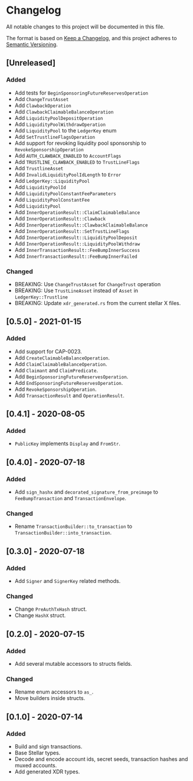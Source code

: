 # Changelog

All notable changes to this project will be documented in this file.

The format is based on [Keep a Changelog](https://keepachangelog.com/en/1.0.0/),
and this project adheres to [Semantic Versioning](https://semver.org/spec/v2.0.0.html).

## [Unreleased]
### Added

- Add tests for `BeginSponsoringFutureReservesOperation`
- Add `ChangeTrustAsset`
- Add `ClawbackOperation`
- Add `ClawbackClaimableBalanceOperation`
- Add `LiquidityPoolDepositOperation`
- Add `LiquidityPoolWithdrawOperation`
- Add `LiquidityPool` to the `LedgerKey` enum
- Add `SetTrustlineFlagsOperation`
- Add support for revoking liquidity pool sponsorship to `RevokeSponsorshipOperation`
- Add `AUTH_CLAWBACK_ENABLED` to `AccountFlags`
- Add `TRUSTLINE_CLAWBACK_ENABLED` to `TrustLineFlags`
- Add `TrustlineAsset`
- Add `InvalidLiquidityPoolIdLength` to `Error`
- Add `LedgerKey::LiquidityPool`
- Add `LiquidityPoolId`
- Add `LiquidityPoolConstantFeeParameters`
- Add `LiquidityPoolConstantFee`
- Add `LiquidityPool`
- Add `InnerOperationResult::ClaimClaimableBalance`
- Add `InnerOperationResult::Clawback`
- Add `InnerOperationResult::ClawbackClaimableBalance`
- Add `InnerOperationResult::SetTrustLineFlags`
- Add `InnerOperationResult::LiquidityPoolDeposit`
- Add `InnerOperationResult::LiquidityPoolWithdraw`
- Add `InnerTransactionResult::FeeBumpInnerSuccess`
- Add `InnerTransactionResult::FeeBumpInnerFailed`

### Changed

- BREAKING: Use `ChangeTrustAsset` for `ChangeTrust` operation
- BREAKING: Use `TrustLineAsset` instead of `Asset` in `LedgerKey::Trustline`
- BREAKING: Update `xdr_generated.rs` from the current stellar X files.

## [0.5.0] - 2021-01-15
### Added
 - Add support for CAP-0023.
 - Add `CreateClaimableBalanceOperation`.
 - Add `ClaimClaimableBalanceOperation`.
 - Add `Claimant` and `ClaimPredicate`.
 - Add `BeginSponsoringFutureReservesOperation`.
 - Add `EndSponsoringFutureReservesOperation`.
 - Add `RevokeSponsorshipOperation`.
 - Add `TransactionResult` and `OperationResult`.


## [0.4.1] - 2020-08-05
### Added
 - `PublicKey` implements `Display` and `FromStr`.


## [0.4.0] - 2020-07-18
### Added
 - Add `sign_hashx` and `decorated_signature_from_preimage` to
   `FeeBumpTransaction` and `TransactionEnvelope`.

### Changed
 - Rename `TransactionBuilder::to_transaction` to
   `TransactionBuilder::into_transaction`.


## [0.3.0] - 2020-07-18
### Added
 - Add `Signer` and `SignerKey` related methods.

### Changed
 - Change `PreAuthTxHash` struct.
 - Change `HashX` struct.


## [0.2.0] - 2020-07-15
### Added
 - Add several mutable accessors to structs fields.

### Changed
 - Rename enum accessors to `as_`.
 - Move builders inside structs.


## [0.1.0] - 2020-07-14
### Added
 - Build and sign transactions.
 - Base Stellar types.
 - Decode and encode account ids, secret seeds, transaction hashes and
   muxed accounts.
 - Add generated XDR types.
